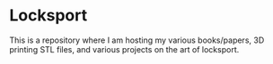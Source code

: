# Locksport

This is a repository where I am hosting my various books/papers, 3D printing STL files, and various projects on the art of locksport.
